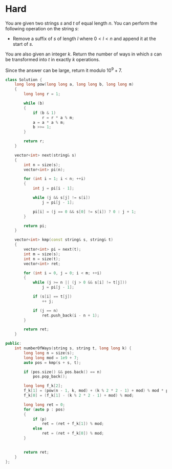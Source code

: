 # Hard

You are given two strings $s$ and $t$ of equal length $n$. You can perform the following operation on the string $s$:

- Remove a suffix of $s$ of length $l$ where $0 < l < n$ and append it at the start of $s$.

You are also given an integer $k$. Return the number of ways in which $s$ can be transformed into $t$ in exactly $k$ operations.

Since the answer can be large, return it modulo $10^9 + 7$.

```cpp
class Solution {
    long long pow(long long a, long long b, long long m)
    {
        long long r = 1;

        while (b)
        {
            if (b & 1)
                r = r * a % m;
            a = a * a % m;
            b >>= 1;
        }

        return r;
    }

    vector<int> next(string& s)
    {
        int n = size(s);
        vector<int> pi(n);

        for (int i = 1; i < n; ++i)
        {
            int j = pi[i - 1];

            while (j && s[j] != s[i])
                j = pi[j - 1];

            pi[i] = (j == 0 && s[0] != s[i]) ? 0 : j + 1;
        }

        return pi;
    }

    vector<int> kmp(const string& s, string& t)
    {
        vector<int> pi = next(t);
        int m = size(s);
        int n = size(t);
        vector<int> ret;

        for (int i = 0, j = 0; i < m; ++i)
        {
            while (j >= n || (j > 0 && s[i] != t[j]))
                j = pi[j - 1];

            if (s[i] == t[j])
                ++ j;

            if (j == n)
                ret.push_back(i - n + 1);
        }

        return ret;
    }

public:
    int numberOfWays(string s, string t, long long k) {
        long long n = size(s);
        long long mod = 1e9 + 7;
        auto pos = kmp(s + s, t);

        if (pos.size() && pos.back() == n)
            pos.pop_back();

        long long f_k[2]; 
        f_k[1] = (pow(n - 1, k, mod) + (k % 2 * 2 - 1) + mod) % mod * pow(n, mod - 2, mod) % mod; 
        f_k[0] = (f_k[1] - (k % 2 * 2 - 1) + mod) % mod;

        long long ret = 0;
        for (auto p : pos)
        {
            if (p)
                ret = (ret + f_k[1]) % mod;
            else
                ret = (ret + f_k[0]) % mod;
        }
            

        return ret;
    }
};
```
